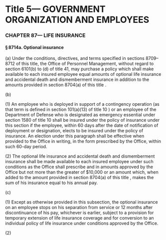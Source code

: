 
# Title 5— GOVERNMENT ORGANIZATION AND EMPLOYEES
### CHAPTER 87— LIFE INSURANCE
#### § 8714a. Optional insurance

(a) Under the conditions, directives, and terms specified in sections 8709–8712 of this title, the Office of Personnel Management, without regard to section 6101(b) to (d) of title 41, may purchase a policy which shall make available to each insured employee equal amounts of optional life insurance and accidental death and dismemberment insurance in addition to the amounts provided in section 8704(a) of this title .

(b)

(1) An employee who is deployed in support of a contingency operation (as that term is defined in section 101(a)(13) of title 10 ) or an employee of the Department of Defense who is designated as emergency essential under section 1580 of title 10 shall be insured under the policy of insurance under this section if the employee, within 60 days after the date of notification of deployment or designation, elects to be insured under the policy of insurance. An election under this paragraph shall be effective when provided to the Office in writing, in the form prescribed by the Office, within such 60-day period.

(2) The optional life insurance and accidental death and dismemberment insurance shall be made available to each insured employee under such conditions as the Office shall prescribe and in amounts approved by the Office but not more than the greater of $10,000 or an amount which, when added to the amount provided in section 8704(a) of this title , makes the sum of his insurance equal to his annual pay.

(c)

(1) Except as otherwise provided in this subsection, the optional insurance on an employee stops on his separation from service or 12 months after discontinuance of his pay, whichever is earlier, subject to a provision for temporary extension of life insurance coverage and for conversion to an individual policy of life insurance under conditions approved by the Office.

(2)
